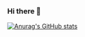 ### Hi there 👋

[![Anurag's GitHub stats](https://github-readme-stats.vercel.app/api?username=haidaryazbek)](https://github.com/anuraghazra/github-readme-stats)

<!--
**haidaryazbek/haidaryazbek** is a ✨ _special_ ✨ repository because its `README.md` (this file) appears on your GitHub profile.

Here are some ideas to get you started:

- 🔭 I’m currently working on ...
- 🌱 I’m currently learning ...
- 👯 I’m looking to collaborate on ...
- 🤔 I’m looking for help with ...
- 💬 Ask me about ...
- 📫 How to reach me: ...
- 😄 Pronouns: ...
- ⚡ Fun fact: ...
-->
